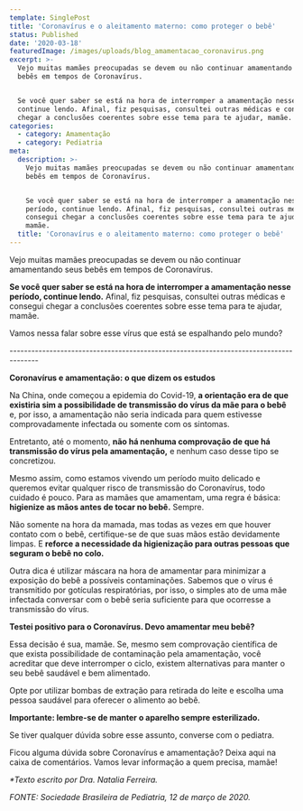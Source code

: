 ```yaml
---
template: SinglePost
title: 'Coronavírus e o aleitamento materno: como proteger o bebê'
status: Published
date: '2020-03-18'
featuredImage: /images/uploads/blog_amamentacao_coronavirus.png
excerpt: >-
  Vejo muitas mamães preocupadas se devem ou não continuar amamentando seus
  bebês em tempos de Coronavírus. 


  Se você quer saber se está na hora de interromper a amamentação nesse período,
  continue lendo. Afinal, fiz pesquisas, consultei outras médicas e consegui
  chegar a conclusões coerentes sobre esse tema para te ajudar, mamãe. 
categories:
  - category: Amamentação
  - category: Pediatria
meta:
  description: >-
    Vejo muitas mamães preocupadas se devem ou não continuar amamentando seus
    bebês em tempos de Coronavírus. 


    Se você quer saber se está na hora de interromper a amamentação nesse
    período, continue lendo. Afinal, fiz pesquisas, consultei outras médicas e
    consegui chegar a conclusões coerentes sobre esse tema para te ajudar,
    mamãe. 
  title: 'Coronavírus e o aleitamento materno: como proteger o bebê'
---
```

Vejo muitas mamães preocupadas se devem ou não continuar amamentando seus bebês em tempos de Coronavírus. 

**Se você quer saber se está na hora de interromper a amamentação nesse período, continue lendo.** Afinal, fiz pesquisas, consultei outras médicas e consegui chegar a conclusões coerentes sobre esse tema para te ajudar, mamãe. 

Vamos nessa falar sobre esse vírus que está se espalhando pelo mundo? 

\--------------------------------------------------------------------------------------

**Coronavírus e amamentação: o que dizem os estudos**

Na China, onde começou a epidemia do Covid-19, **a orientação era de que existiria sim a possibilidade de transmissão do vírus da mãe para o bebê** e, por isso, a amamentação não seria indicada para quem estivesse comprovadamente infectada ou somente com os sintomas.

Entretanto, até o momento, **não há nenhuma comprovação de que há transmissão do vírus pela amamentação,** e nenhum caso desse tipo se concretizou.

Mesmo assim, como estamos vivendo um período muito delicado e queremos evitar qualquer risco de transmissão do Coronavírus, todo cuidado é pouco. Para as mamães que amamentam, uma regra é básica: **higienize as mãos antes de tocar no bebê.** Sempre.

Não somente na hora da mamada, mas todas as vezes em que houver contato com o bebê, certifique-se de que suas mãos estão devidamente limpas. E **reforce a necessidade da higienização para outras pessoas que seguram o bebê no colo.**

Outra dica é utilizar máscara na hora de amamentar para minimizar a exposição do bebê a possíveis contaminações. Sabemos que o vírus é transmitido por gotículas respiratórias, por isso, o simples ato de uma mãe infectada conversar com o bebê seria suficiente para que ocorresse a transmissão do vírus.

**Testei positivo para o Coronavírus. Devo amamentar meu bebê?**

Essa decisão é sua, mamãe. Se, mesmo sem comprovação científica de que exista possibilidade de contaminação pela amamentação, você acreditar que deve interromper o ciclo, existem alternativas para manter o seu bebê saudável e bem alimentado.

Opte por utilizar bombas de extração para retirada do leite e escolha uma pessoa saudável para oferecer o alimento ao bebê. 

**Importante: lembre-se de manter o aparelho sempre esterilizado.**

Se tiver qualquer dúvida sobre esse assunto, converse com o pediatra. 

Ficou alguma dúvida sobre Coronavírus e amamentação? Deixa aqui na caixa de comentários. Vamos levar informação a quem precisa, mamãe! 

_\*Texto escrito por Dra. Natalia Ferreira._

_FONTE: Sociedade Brasileira de Pediatria, 12 de março de 2020._
